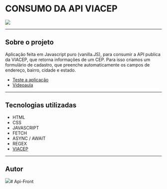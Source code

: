 # CONSUMO DA API VIACEP

![](../screenshot/viacep.gif)

---

## Sobre o projeto

Aplicação feita em Javascript puro (vanilla.JS), para consumir a API publica da VIACEP, que retorna informações de um CEP.
Para isso criamos um formulário de cadastro, que preenche automaticamente os campos de endereço, bairro, cidade e estado.

* [Teste a aplicação](https://fernandoleonid.github.io/consumo-api-js/01-viacep/)
* [Videoaula](https://youtu.be/imk6Y0viabg)

---
## Tecnologias utilizadas
 - HTML
 - CSS
 - JAVASCRIPT
 - FETCH
 - ASYNC / AWAIT
 - REGEX
 - [VIACEP](https://viacep.com.br/)

 ---
 ## Autor

[![](https://avatars.githubusercontent.com/u/42476943?v=4&s=100)](https://github.com/fernandoleonid)# Api-Front

